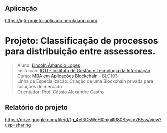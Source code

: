 ## Aplicação

https://igti-projeto-aplicado.herokuapp.com/

# Projeto: Classificação de processos para distribuição entre assessores.

> Aluno: [Lincoln Amandio Lopes](https://www.linkedin.com/in/lincoln-lopes/)<br>
> Insituição: [IGTI - Instituto de Gestão e Tecnologia da Informação](https://www.igti.com.br)<br>
> Curso: [MBA em Aplicações Blockchain](https://www.igti.com.br/cursos/mba-em-aplicacoes-blockchain/) - BLC193<br>
> Linha de Especialização: Criação de uma Blockchain privada para soluções de mercado<br>
> Orientador: Prof. Cássio Alexandre Castro

## Relatório do projeto

https://drive.google.com/file/d/1g_4eI3C5WeHl0njgiIlR80S5ysp7BEas/view?usp=sharing
